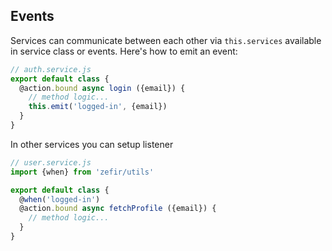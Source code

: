 ## Events

Services can communicate between each other via `this.services` available in service class or events. Here's how to emit an event:

```js
// auth.service.js
export default class {
  @action.bound async login ({email}) {
    // method logic...
    this.emit('logged-in', {email})
  }
}
```

In other services you can setup listener

```js
// user.service.js
import {when} from 'zefir/utils'

export default class {
  @when('logged-in')
  @action.bound async fetchProfile ({email}) {
    // method logic...
  }
}
```

